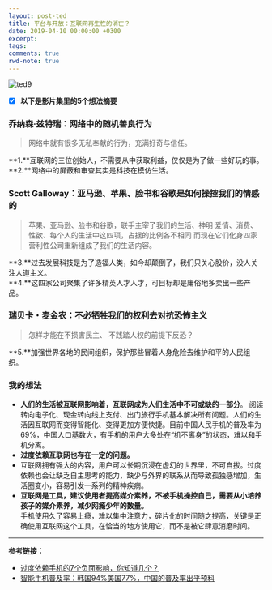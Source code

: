 ```yaml
---
layout: post-ted
title: 平台与开放：互联网再生性的消亡？
date: 2019-04-10 00:00:00 +0300
excerpt:
tags:
comments: true
rwd-note: true
---
```


![ted9](https://raw.githubusercontent.com/KOUJII/KOUJII.github.io/master/assets/img/ted9.png)

- [x] **以下是影片集里的5个想法摘要**

### 乔纳森·兹特瑞：网络中的随机善良行为
> 网络中就有很多无私奉献的行为，充满好奇与信任。

**1.**互联网的三位创始人，不需要从中获取利益，仅仅是为了做一些好玩的事。   
**2.**网络中的屏蔽和审查其实是科技在模仿生活。 

### Scott Galloway：亚马逊、苹果、脸书和谷歌是如何操控我们的情感的

> 苹果、亚马逊、脸书和谷歌，联手主宰了我们的生活、神明 爱情、消费、性欲、每个人的生活中这四项，占据的比例各不相同 而现在它们化身四家营利性公司重新组成了我们的生活内容。

**3.**过去发展科技是为了造福人类，如今却颠倒了，我们只关心股价，没人关注人道主义。   
**4.**这四家公司聚集了许多精英人才人才，可目标却是庸俗地多卖出一些产品。


### 瑞贝卡・麦金农：不必牺牲我们的权利去对抗恐怖主义
> 怎样才能在不损害民主、 不践踏人权的前提下反恐？

**5.**加强世界各地的民间组织，保护那些冒着人身危险去维护和平的人民组织。 

### 我的想法
- **人们的生活被互联网影响着，互联网成为人们生活中不可或缺的一部分**。
阅读转向电子化、现金转向线上支付、出门旅行手机基本解决所有问题。人们的生活因互联网而变得智能化、变得更加方便快捷。目前中国人民手机的普及率为69%，中国人口基数大，有手机的用户大多处在“机不离身”的状态，难以和手机分离。
- **过度依赖互联网也存在一定的问题。**
- 互联网拥有强大的内容，用户可以长期沉浸在虚幻的世界里，不可自拔。过度依赖也会让缺乏自主思考的能力，缺少与外界的联系从而导致孤独感增加，生活圈变小，容易引发一系列的精神疾病。
- **互联网是工具，建议使用者提高媒介素养，不被手机操控自己，需要从小培养孩子的媒介素养，减少网瘾少年的数量。**   
手机使用久了容易上瘾，难以集中注意力，碎片化的时间随之提高，关键是正确使用互联网这个工具，在恰当的地方使用它，而不是被它肆意消磨时间。


----------------
**参考链接：**
- [过度依赖手机的7个负面影响，你知道几个？](http://www.sohu.com/a/283903525_100020573)
- [智能手机普及率：韩国94%美国77%，中国的普及率出乎预料](https://baijiahao.baidu.com/s?id=1628535951667758451&wfr=spider&for=pc)

